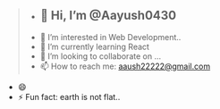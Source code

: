 > - <h2>👋 Hi, I’m @Aayush0430</h2>
> - 👀 I’m interested in Web Development..
> - 🌱 I’m currently learning React
> - 💞️ I’m looking to collaborate on ...
> - 📫 How to reach me: aaush22222@gmail.com
- 😄 
- ⚡ Fun fact: earth is not flat..

<!---
Aayush0430/Aayush0430 is a ✨ special ✨ repository because its `README.md` (this file) appears on your GitHub profile.
You can click the Preview link to take a look at your changes.
--->
